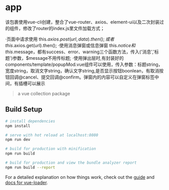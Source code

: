 # app

该包裹使用vue-cli创建，整合了vue-router、axios、element-ui以及二次封装过的组件，修改了router的index.js里文件加载方式；

·页面中请求使用 this.$axios.post(url,data).then(); 或者 this.$axios.get(url).then();
·使用消息弹窗或信息弹窗 this.$notice和 this.$message，都有success、error、warning三个函数方法，传入('消息','标题')参数，$message不用传标题;
·使用弹出层时,有封装好的components/template/popupMod.vue组件可以使用，传入参数：标题string，宽度string，取消文字string，确认文字string,是否显示按钮boonlean，有取消按钮回调@cancel、提交回调@confirm。弹窗内的内容可以自定义在弹窗标签中间，有插槽可以展示

> a vue collection package

## Build Setup

``` bash
# install dependencies
npm install

# serve with hot reload at localhost:8080
npm run dev

# build for production with minification
npm run build

# build for production and view the bundle analyzer report
npm run build --report
```

For a detailed explanation on how things work, check out the [guide](http://vuejs-templates.github.io/webpack/) and [docs for vue-loader](http://vuejs.github.io/vue-loader).
